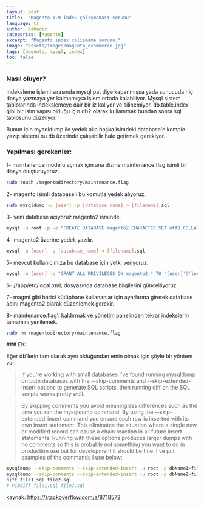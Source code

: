 ```yaml
---
layout: post
title:  "Magento 1.9 index çalışmaması sorunu"
language: tr
author: bahadir
categories: [Magento]
excerpt: "Magento index çalışmama sorunu."
image: "assets/images/magento_ecommerce.jpg" 
tags: [magento, mysql, index]
toc: false
---
```


### Nasıl oluyor?

indeksleme işlemi sırasında mysql pat diye kapanmışsa yada sunucuda hiç dosya yazmaya yer kalmamışsa işlem ortada kalabiliyor. Mysql sistem tablolarında indekslemeye dair bir iz kalıyor ve silinemiyor. db.table.index gibi bir isim yapısı olduğu için db2 olarak kullanırsak bundan sonra sql tablosunu düzeliyor.

Bunun için mysqldump ile yedek alıp başka isimdeki database'e komple yazıp sistemi bu db üzerinde çalışabilir hale getirmek gerekiyor.

### Yapılması gerekenler:

1- maintanence mode'u açmak için ana dizine maintenance.flag isimli bir dosya oluşturuyoruz. 
```bash
sudo touch /magentodirectory/maintenance.flag
```

2- magento isimli database'i bu komutla yedek alıyoruz. 
```bash
sudo mysqldump -u [user] -p [database_name] > [filename].sql
```

3- yeni database açıyoruz magento2 isminde.
```bash
mysql -u root -p -e "CREATE DATABASE magento2 CHARACTER SET utf8 COLLATE utf8_general_ci"; 
```

4- magento2 üzerine yedek yazılır.
```bash
mysql -u [user] -p [database_name] < [filename].sql
```

5- mevcut kullanıcımıza bu database için yetki veriyoruz.
```bash
mysql -u [user] -e "GRANT ALL PRIVILEGES ON magento2.* TO '[user]'@'localhost';"
```

6-  /<Magento Install Dir>/app/etc/local.xml; dosyasında database bilgilerini güncelliyoruz.

7- magmi gibi harici kütüphane kullananlar için ayarlarına girerek database adını magento2 olarak düzenlemek gerekir.

8- maintenance.flag'i kaldırmak ve yönetim panelinden tekrar indekslerin tamamını yenilemek.
```bash
sudo rm /magentodirectory/maintenance.flag
```

### EK:

Eğer db'lerin tam olarak aynı olduğundan emin olmak için şöyle bir yöntem var

> If you're working with small databases I've found running mysqldump on both databases with the --skip-comments and --skip-extended-insert options to generate SQL scripts, then running diff on the SQL scripts works pretty well.

> By skipping comments you avoid meaningless differences such as the time you ran the mysqldump command. By using the --skip-extended-insert command you ensure each row is inserted with its own insert statement. This eliminates the situation where a single new or modified record can cause a chain reaction in all future insert statements. Running with these options produces larger dumps with no comments so this is probably not something you want to do in production use but for development it should be fine. I've put examples of the commands I use below:

```bash
mysqldump --skip-comments --skip-extended-insert -u root -p dbName1>file1.sql
mysqldump --skip-comments --skip-extended-insert -u root -p dbName2>file2.sql
diff file1.sql file2.sql
# vimdiff file1.sql file2.sql
```
kaynak: https://stackoverflow.com/a/8718572